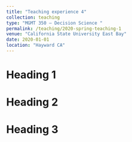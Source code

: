```yaml
---
title: "Teaching experience 4"
collection: teaching
type: "MGMT 350 – Decision Science "
permalink: /teaching/2020-spring-teaching-1
venue: "California State University East Bay"
date: 2020-01-01
location: "Hayward CA"
---
```



Heading 1
======

Heading 2
======

Heading 3
======
